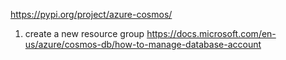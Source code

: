 https://pypi.org/project/azure-cosmos/

1. create a new resource group
https://docs.microsoft.com/en-us/azure/cosmos-db/how-to-manage-database-account
